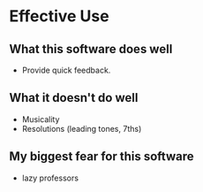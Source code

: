 # Effective Use

## What this software does well
- Provide quick feedback.

## What it doesn't do well
- Musicality
- Resolutions (leading tones, 7ths)

## My biggest fear for this software
- lazy professors
